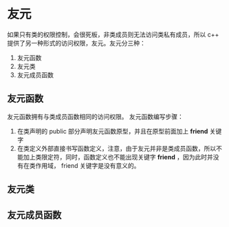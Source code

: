 # 友元
如果只有类的权限控制，会很死板，非类成员则无法访问类私有成员，所以 c++ 提供了另一种形式的访问权限，友元。友元分三种：
1. 友元函数
2. 友元类
3. 友元成员函数

## 友元函数
友元函数拥有与类成员函数相同的访问权限。
友元函数编写步骤：
1. 在类声明的 public 部分声明友元函数原型，并且在原型前面加上 **friend** 关键字
2. 在类定义外部直接书写函数定义，注意，由于友元并非是类成员函数，所以不能加上类限定符，同时，函数定义也不能出现关键字 **friend** ，因为此时并没有在类作用域， friend 关键字是没有意义的。
## 友元类

## 友元成员函数